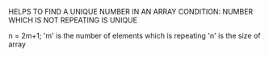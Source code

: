 HELPS TO FIND A UNIQUE NUMBER IN AN ARRAY
CONDITION: NUMBER WHICH IS NOT REPEATING IS UNIQUE

n = 2m+1;
'm' is the number of elements which is repeating
'n' is the size of array
